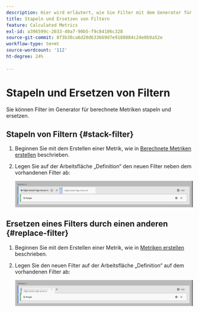 ```yaml
---
description: Hier wird erläutert, wie Sie Filter mit dem Generator für berechnete Metriken stapeln und ersetzen.
title: Stapeln und Ersetzen von Filtern
feature: Calculated Metrics
exl-id: a396599c-2033-40a7-90b5-f9c84106c328
source-git-commit: 8f3b30ca6d20d633669d7e9180884c24e0b9a52e
workflow-type: tm+mt
source-wordcount: '112'
ht-degree: 24%

---
```


# Stapeln und Ersetzen von Filtern

Sie können Filter im Generator für berechnete Metriken stapeln und ersetzen.

## Stapeln von Filtern {#stack-filter}

1. Beginnen Sie mit dem Erstellen einer Metrik, wie in [Berechnete Metriken erstellen](/help/components/calc-metrics/cm-workflow/cm-build-metrics.md) beschrieben.

1. Legen Sie auf der Arbeitsfläche „Definition“ den neuen Filter neben dem vorhandenen Filter ab:

   ![Arbeitsfläche mit der US-Besuchermetrik neben den bestehenden „International Visitors“ entfernt.](assets/segment-stack.png)

## Ersetzen eines Filters durch einen anderen {#replace-filter}

1. Beginnen Sie mit dem Erstellen einer Metrik, wie in [Metriken erstellen](/help/components/calc-metrics/cm-workflow/cm-build-metrics.md) beschrieben.

1. Legen Sie den neuen Filter auf der Arbeitsfläche „Definition“ auf dem vorhandenen Filter ab:

   ![Arbeitsfläche mit der Definition der US-Besucher, die über der Metrik „Internationale Besucher“ abgelegt wurden.](assets/segment-replace.png)
